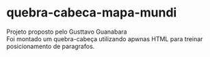 # quebra-cabeca-mapa-mundi
Projeto proposto pelo Gusttavo Guanabara  
Foi montado um quebra-cabeça utilizando apwnas HTML para treinar posicionamento de paragrafos.
